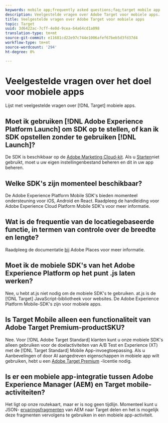 ```yaml
---
keywords: mobile app;frequently asked questions;faq;target mobile app
description: Veelgestelde vragen over Adobe Target voor mobiele apps.
title: Veelgestelde vragen over Adobe Target voor mobiele apps
topic: Target
uuid: 3d6422ac-7cff-4e0d-9cea-64a64cd1a098
translation-type: tm+mt
source-git-commit: e11681cd22e97c744e1006afef67beb5d3fd37d4
workflow-type: tm+mt
source-wordcount: '294'
ht-degree: 0%

---
```



# Veelgestelde vragen over het doel voor mobiele apps

Lijst met veelgestelde vragen over [!DNL Target] mobiele apps.

## Moet ik gebruiken [!DNL Adobe Experience Platform Launch] om SDK op te stellen, of kan ik SDK opstellen zonder te gebruiken [!DNL Launch]?

De SDK is beschikbaar op de [Adobe Marketing Cloud-kit](https://github.com/Adobe-Marketing-Cloud/acp-sdks/). Als u [Starten](https://docs.adobe.com/content/help/en/launch/using/overview.html)niet gebruikt, moet u uw eigen instellingenbestand beheren en dit in uw app beheren.

## Welke SDK&#39;s zijn momenteel beschikbaar?

De Adobe Experience Platform Mobile SDK&#39;s bieden momenteel ondersteuning voor iOS, Android en React. Raadpleeg de handleiding [](https://aep-sdks.gitbook.io/docs/)voor Adobe Experience Cloud Platform Mobile SDK&#39;s voor meer informatie.

## Wat is de frequentie van de locatiegebaseerde functie, in termen van controle over de breedte en lengte?

Raadpleeg de documentatie [bij](https://placesdocs.com/places-services-by-adobe-documentation/) Adobe Places voor meer informatie.

## Moet ik de mobiele SDK&#39;s van het Adobe Experience Platform op het punt .js laten werken?

Nee, u hebt at.js niet nodig om de mobiele SDK&#39;s te gebruiken. at.js is de [!DNL Target] JavaScript-bibliotheek voor websites. De Adobe Experience Platform Mobile-SDK&#39;s zijn voor mobiele apps.

## Is Target Mobile alleen een functionaliteit van Adobe Target Premium-productSKU?

Nee. Voor [!DNL Adobe Target Standard] klanten kunt u onze mobiele SDK&#39;s alleen gebruiken voor de doelactiviteiten van A/B Test en Experience (XT) met de [!DNL Target Standard] Mobile App-invoegtoepassing. Als u Aanbevelingen of door AI aangedreven eigenschappen in mobiele app wilt gebruiken, hebt u een [Adobe Target Premium](/help/c-intro/intro.md#premium) -licentie nodig.

## Is er een mobiele app-integratie tussen Adobe Experience Manager (AEM) en Target mobile-activiteiten?

Het ligt op onze routekaart, maar er is nog geen tijdlijn. Momenteel kunt u JSON- [ervaringsfragmenten](/help/c-experiences/c-manage-content/aem-experience-fragments.md) van AEM naar Target delen en het is mogelijk deze fragmenten vervolgens te gebruiken in een mobiele app-activiteit.
